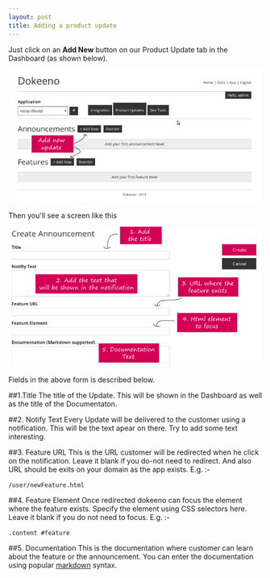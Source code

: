 ```yaml
---
layout: post
title: Adding a product update
---
```


Just click on an **Add New** button on our Product Update tab in the Dashboard (as shown below).

![Add Product Updates](/images/getting-started/product-updates.png)

Then you'll see a screen like this

![Product Update Page](/images/adding-a-update/add-update.png)

Fields in the above form is described below.

##1.Title
The title of the Update. This will be shown in the Dashboard as well as the title of the Documentaton.

##2. Notify Text
Every Update will be delivered to the customer using a notification. This will be the text apear on there.
Try to add some text interesting.

##3. Feature URL
This is the URL customer will be redirected when he click on the notification. Leave it blank if you do-not need to redirect.
And also URL should be exits on your domain as the app exists. E.g. :-

	/user/newFeature.html

##4. Feature Element
Once redirected dokeeno can focus the element where the feature exists. Specify the element using CSS selectors here. Leave it blank if you do not need to focus. E.g. :-

	.content #feature

##5. Documentation
This is the documentation where customer can learn about the feature or the announcement. You can enter the documentation using popular [markdown](http://daringfireball.net/projects/markdown/syntax) syntax.